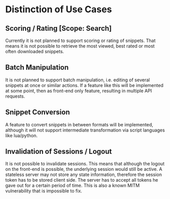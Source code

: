 # Distinction of Use Cases

## Scoring / Rating [Scope: Search]

Currently it is not planned to support scoring or rating of snippets. That means it is not possible to retrieve the most viewed, best rated or most often downloaded snippets.

## Batch Manipulation

It is not planned to support batch manipulation, i.e. editing of several snippets at once or similar actions. If a feature like this will be implemented at some point, then as front-end only feature, resulting in multiple API requests.

## Snippet Conversion

A feature to convert snippets in between formats will be implemented, although it will not support intermediate transformation via script languages like lua/python.

## Invalidation of Sessions / Logout

It is not possible to invalidate sessions. This means that although the logout on the front-end is possible, the underlying session would still be active. A stateless server may not store any state information, therefore the session token has to be stored client side. The server has to accept all tokens he gave out for a certain period of time. This is also a known MITM vulnerability that is impossible to fix.
